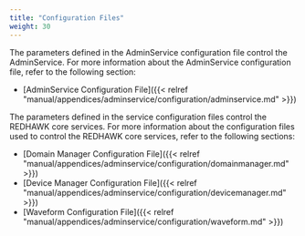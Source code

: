 ```yaml
---
title: "Configuration Files"
weight: 30
---
```


The parameters defined in the AdminService configuration file control the AdminService. For more information about the AdminService configuration file, refer to the following section:

- [AdminService Configuration File]({{< relref "manual/appendices/adminservice/configuration/adminservice.md" >}})

The parameters defined in the service configuration files control the REDHAWK core services. For more information about the configuration files used to control the REDHAWK core services, refer to the following sections:

- [Domain Manager Configuration File]({{< relref "manual/appendices/adminservice/configuration/domainmanager.md" >}})  
- [Device Manager Configuration File]({{< relref "manual/appendices/adminservice/configuration/devicemanager.md" >}})  
- [Waveform Configuration File]({{< relref "manual/appendices/adminservice/configuration/waveform.md" >}})  
